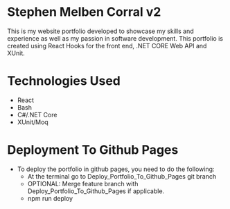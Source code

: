 # Stephen Melben Corral v2
This is my website portfolio developed to showcase my skills and experience as well as my passion in software development. This portfolio is created using React Hooks for the front end, .NET CORE Web API and XUnit.

# Technologies Used
- React
- Bash
- C#/.NET Core
- XUnit/Moq

# Deployment To Github Pages
- To deploy the portfolio in github pages, you need to do the following:
    - At the terminal go to Deploy_Portfolio_To_Github_Pages git branch
    - OPTIONAL: Merge feature branch with Deploy_Portfolio_To_Github_Pages if applicable.
    - npm run deploy
